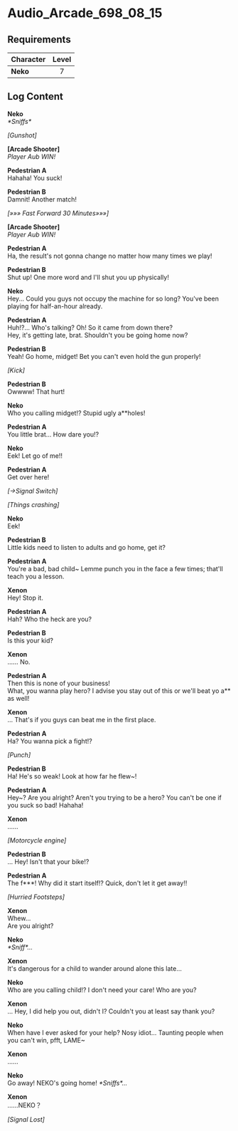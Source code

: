 # Audio_Arcade_698_08_15
## Requirements
|Character|Level|
|---------|:---:|
|**Neko** |  7  |

## Log Content
**Neko**<br>
*\*Sniffs\**

*\[Gunshot\]*

**[Arcade Shooter]**<br>
*Player Aub WIN!*

**Pedestrian A**<br>
Hahaha! You suck!

**Pedestrian B**<br>
Damnit! Another match!

*[»»» Fast Forward 30 Minutes»»»]*

**[Arcade Shooter]**<br>
*Player Aub WIN!*

**Pedestrian A**<br>
Ha, the result's not gonna change no matter how many times we play!

**Pedestrian B**<br>
Shut up! One more word and I'll shut you up physically!

**Neko**<br>
Hey... Could you guys not occupy the machine for so long? You've been playing for half\-an\-hour already.

**Pedestrian A**<br>
Huh!?... Who's talking? Oh! So it came from down there?<br>
Hey, it's getting late, brat. Shouldn't you be going home now?

**Pedestrian B**<br>
Yeah! Go home, midget! Bet you can't even hold the gun properly!

*\[Kick\]*

**Pedestrian B**<br>
Owwww! That hurt!

**Neko**<br>
Who you calling midget!? Stupid ugly a\*\*holes!

**Pedestrian A**<br>
You little brat... How dare you!?

**Neko**<br>
Eek! Let go of me!!

**Pedestrian A**<br>
Get over here!

*[→Signal Switch]*

*\[Things crashing\]*

**Neko**<br>
Eek!

**Pedestrian B**<br>
Little kids need to listen to adults and go home, get it?

**Pedestrian A**<br>
You're a bad, bad child\~ Lemme punch you in the face a few times; that'll teach you a lesson.

**Xenon**<br>
Hey! Stop it.

**Pedestrian A**<br>
Hah? Who the heck are you?

**Pedestrian B**<br>
Is this your kid?

**Xenon**<br>
...... No.

**Pedestrian A**<br>
Then this is none of your business! <br>
What, you wanna play hero? I advise you stay out of this or we'll beat yo a\*\* as well!

**Xenon**<br>
... That's if you guys can beat me in the first place.

**Pedestrian A**<br>
Ha? You wanna pick a fight!? 

*\[Punch\]*

**Pedestrian B**<br>
Ha! He's so weak! Look at how far he flew\~!

**Pedestrian A**<br>
Hey\~? Are you alright? Aren't you trying to be a hero? You can't be one if you suck so bad! Hahaha!

**Xenon**<br>
......

*\[Motorcycle engine\]*

**Pedestrian B**<br>
... Hey! Isn't that your bike!?

**Pedestrian A**<br>
The f\*\*\*! Why did it start itself!? Quick, don't let it get away!!

*\[Hurried Footsteps\]*

**Xenon**<br>
Whew...<br>
Are you alright?

**Neko**<br>
*\*Sniff\*...*

**Xenon**<br>
It's dangerous for a child to wander around alone this late...

**Neko**<br>
Who are you calling child!? I don't need your care! Who are you?

**Xenon**<br>
... Hey, I did help you out, didn't I? Couldn't you at least say thank you?

**Neko**<br>
When have I ever asked for your help? Nosy idiot... Taunting people when you can't win, pfft, LAME\~

**Xenon**<br>
......

**Neko**<br>
Go away! NEKO's going home! *\*Sniffs\*...*

**Xenon**<br>
……NEKO？

*[Signal Lost]*
